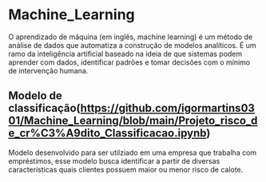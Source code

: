 # Machine_Learning

O aprendizado de máquina (em inglês, machine learning) é um método de análise de dados que automatiza a construção de modelos analíticos. É um ramo da inteligência artificial baseado na ideia de que sistemas podem aprender com dados, identificar padrões e tomar decisões com o mínimo de intervenção humana.


## Modelo de classificação(https://github.com/igormartins0301/Machine_Learning/blob/main/Projeto_risco_de_cr%C3%A9dito_Classificacao.ipynb)
Modelo desenvolvido para ser utilziado em uma empresa que trabalha com empréstimos, esse modelo busca identificar a partir de diversas características quais clientes possuem maior ou menor risco de calote.
